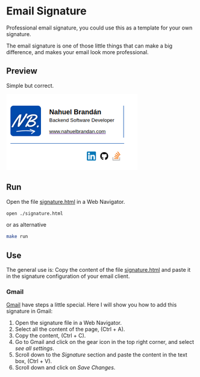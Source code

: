 # Email Signature

Professional email signature, you could use this as a template for your own signature.

The email signature is one of those little things that can make a big difference, and makes your email look more professional.

## Preview

Simple but correct.

![Preview](./img/preview.png)

## Run

Open the file [signature.html](signature.html) in a Web Navigator.

```bash
open ./signature.html
```

or as alternative

```bash
make run
```

## Use

The general use is: Copy the content of the file [signature.html](signature.html) and paste it in the signature 
configuration of your email client.

### Gmail

[Gmail](https://gmail.com/) have steps a little special. Here I will show you how to add this signature in Gmail:

1. Open the signature file in a Web Navigator.
2. Select all the content of the page, (Ctrl + A).
3. Copy the content, (Ctrl + C).
4. Go to Gmail and click on the gear icon in the top right corner, and select _see all settings_.
5. Scroll down to the _Signature_ section and paste the content in the text box, (Ctrl + V).
6. Scroll down and click on _Save Changes_.
